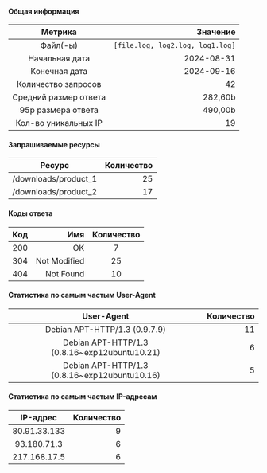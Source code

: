 #### Общая информация

|        Метрика        |    Значение    |
|:-----------------:|------------------:|
|        Файл(-ы)       | `[file.log, log2.log, log1.log]` |
|    Начальная дата     |   2024-08-31   |
|    Конечная дата      |   2024-09-16   |
|  Количество запросов  |       42       |
| Средний размер ответа |     282,60b    |
|   95p размера ответа  |     490,00b    |
|  Кол-во уникальных IP |       19       |

#### Запрашиваемые ресурсы

|        Ресурс        | Количество |
|:-----------------:|------------------:|
| /downloads/product_1 | 25         |
| /downloads/product_2 | 17         |

#### Коды ответа

| Код |       Имя      | Количество |
|:----------:|-----------:|:-----------:|
| 200 | OK             | 7          |
| 304 | Not Modified   | 25         |
| 404 | Not Found      | 10         |

#### Статистика по самым частым User-Agent

|                   User-Agent                  | Количество |
|:-----------------:|------------------:|
|                 Debian APT-HTTP/1.3 (0.9.7.9) |         11 |
| Debian APT-HTTP/1.3 (0.8.16~exp12ubuntu10.21) |          6 |
| Debian APT-HTTP/1.3 (0.8.16~exp12ubuntu10.16) |          5 |

#### Статистика по самым частым IP-адресам

|      IP-адрес     | Количество |
|:-----------------:|------------------:|
|      80.91.33.133 |          9 |
|       93.180.71.3 |          6 |
|      217.168.17.5 |          6 |

